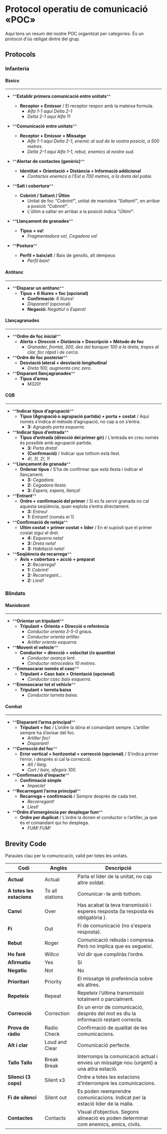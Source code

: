 # Protocol operatiu de comunicació «POC»

Aquí tens un resum del nostre POC organitzat per categories. És un protocol d'ús obligat dintre del grup.

## Protocols

### Infanteria

#### Bàsics
---

* ^^**Establir primera comunicació entre unitats**^^ 
	* **Receptor + Emissor** / El receptor respon amb la mateixa formula.
		* *Alfa 1-1 aquí Delta 2-1*
		* *Delta 2-1 aquí Alfa 11*

* ^^**Comunicació entre unitats**^^ 
	* **Receptor + Emissor + Missatge**
		* *Alfa 1-1 aquí Delta 2-1, enemic al sud de la vostra posició, a 500 metres.*
		* *Delta 2-1 aquí Alfa 1-1, rebut, enemics al nostre sud.*

* ^^**Alertar de contactes (genèric)**^^
	* **Identitat + Orientació + Distància + Informació addicional**
		* *Contactes enemics a l'Est a 700 metres, a la dreta del poble.*

* ^^**Salt i cobertura**^^
	* **Cobrint / Saltant / Últim**
		* Unitat de foc *"Cobrint!"*, unitat de maniobra *"Saltant!"*, en arribar a posició *"Cobrint!"*.
		* L'últim a saltar en arribar a la posició indica *"Últim!"*.

* ^^**Llançament de granades**^^
	* **Tipus + va!**
		* *Fragmentadora va!, Cegadora va!*

* ^^**Postura**^^
	* **Perfil + baix/alt** / Baix de genolls, alt dempeus
		* *Perfil baix!*

#### Antitanc
---

* ^^**Disparar un antitanc**^^
	* **Tipus + 6 lliures + foc (opcional)**
		* **Confirmació:** *6 lliures!*
		* *Disparant!* (opcional)
		* **Negació:** *Negatiu!* o *Espera!*

#### Llançagranades
---

* ^^**Ordre de foc inicial**^^
	* **Alerta + Direcció + Distància + Descripció + Mètode de foc**
		* *Granader, frontal, 300, des del búnquer 100 a la dreta, tropes al clar, foc ràpid i de cerca.*
* ^^**Ordre de foc posterior**^^
	* **Desviació lateral + desviació longitudinal**
		* *Dreta 100, augmenta cinc zero.*
* ^^**Disparant llançagranades**^^
	* **Tipus d’arma**
		* *M320!*
#### CQB
---

* ^^**Indicar tipus d’agrupació**^^
	* **Tipus (Agrupació o agrupació partida) + porta + costat** / Aquí només s’indica el mètode d’agrupació, no cap a on s’entra.
		* **3:** *Agrupats porta esquerra.*
* ^^**Indicar tipus d’entrada**^^
	* **Tipus d’entrada (direcció del primer gir)** / L’entrada en creu només és possible amb agrupació partida.
		* **3:** *Porta dreta!*
		* **(Confirmació)** / Indicar que tothom està llest.
		* *4!, 3!, 2!, 1!*
* ^^**Llançament de granada**^^
	* **Ordenar tipus** / S’ha de confirmar que està llesta i indicar el llançament.
		* **3:** *Cegadora.*
		* **2:** *Cegadora llesta.*
		* **3:** *Espera, espera, llança!*
* ^^**Entrant**^^
	* **Ordre + confirmació del primer** / Si es fa servir granada no cal aquesta seqüència, quan explota s’entra directament.
		* **3:** *Entreu!*
		* **1:** *Entrant!* (només el 1)
* ^^**Confirmació de neteja**^^
	* **Ultim costat + primer costat + líder** / En el supòsit que el primer costat sigui el dret.
		* **4:** *Esquerra neta!*
		* **3:** *Dreta neta!*
		* **3:** *Habitació neta!*
* ^^**Seqüència de recarrega**^^
	* **Avís + cobertura + acció + preparat**
		* **2:** *Recarrega!*
		* **1:** *Cobrint!*
		* **2:** *Recarregant…*
		* **2:** *Llest!*

### Blindats

#### Maniobrant
---

* ^^**Orientar un tripulant**^^
	* **Tripulant + Orienta + Direcció o referència**
		* *Conductor orienta 3-5-0 graus.*
		* *Conductor orienta artiller.*
		* *Artiller orienta esquerra.*
* ^^**Movent el vehicle**^^
	* **Conductor + direcció + velocitat i/o quantitat**
		* *Conductor avança lent.*
		* *Conductor retrocedeix 10 metres.*
* ^^**Emmascarar només el casc**^^
	* **Tripulant + Casc baix + Orientació (opcional)**
		* *Conductor casc baix esquerra.*
* ^^**Emmascarar tot el vehicle**^^
	* **Tripulant + torreta baixa**
		* *Conductor torreta baixa.*

#### Combat
---

* ^^**Disparant l’arma principal**^^
	* **Tripulant + foc** / L’ordre la dóna el comandant sempre. L’artiller sempre ha d’avisar del foc.
		* *Artiller foc!*
		* *Disparant!*
* ^^**Correcció del foc**^^
	* **Error vertical + horitzontal + correcció (opcional)** / S’indica primer l’error, i després si cal la correcció.
		* *Alt / llarg.*
		* *Curt / baix, afegeix 100.*
* ^^**Confirmació d’impacte**^^
	* **Confirmació simple**
		* *Impacte!*
* ^^**Recarregant l’arma principal**^^
	* **Recarrega + confirmació** / Sempre després de cada tret.
		* *Recarregant!*
		* *Llest!*
* ^^**Ordre d’emergència per desplegar fum**^^
	* **Ordre per duplicat** / L’ordre la donen el conductor o l’artiller, ja que és el comandant qui ho desplega.
		* *FUM! FUM!*



## Brevity Code

Paraules clau per la comunicació, valid per totes les unitats.

| **Codi**                  | **Anglès**      | **Descripció**                                                                          |
|---------------------------|-----------------|-----------------------------------------------------------------------------------------|
| **Actual**                | Actual          | Parla el líder de la unitat, no cap altre soldat.                                       |
| **A totes les estacions** | To all stations | Comunicar-te amb tothom.                                                                |
| **Canvi**                 | Over            | Has acabat la teva transmissió i esperes resposta (la resposta és obligatòria ).        |
| **Fi**                    | Out             | Fi de comunicació (no s'espera resposta).                                               |
| **Rebut**                 | Roger           | Comunicació rebuda i compresa. Però no implica que es segueixi.                         |
| **Ho faré**               | Willco          | Vol dir que compliràs l’ordre.                                                          |
| **Afirmatiu**             | Yes             | Sí                                                                                      | 
| **Negatiu**               | Not             | No                                                                                      |
| **Prioritari**            | Priority        | El missatge té preferència sobre els altres.                                            |
| **Repeteix**              | Repeat          | Repeteix l’última transmissió totalment o parcialment.                                  |
| **Correcció**             | Correction      | En un error de comunicació, després del mot es diu la informació restant correcta.      |
| **Prova de ràdio**        | Radio Check     | Confirmació de qualitat de les comunicacions.                                           |
| **Alt i clar**            | Loud and Clear  | Comunicació perfecte.                                                                   |
| **Tallo Tallo**           | Break Break     | Interromps la comunicació actual i envies un missatge nou (urgent) a una altra estació. |
| **Silenci (3 cops)**      | Silent x3       | Ordre a totes les estacions d’interrompre les comunicacions.                            |
| **Fi de silenci**         | Silent out      | Es poden reemprendre comunicacions. Indicat per la estació líder de la malla.           |
| **Contactes**             | Contacts        | Visual d’objectius. Segons alineació es poden determinar com enemics, amics, civils.    |